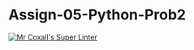 # Assign-05-Python-Prob2

[![Mr Coxall's Super Linter](https://github.com/ICS3U-Programming-ChristopherD/Assign-05-Python-Prob2/workflows/Mr%20Coxall's%20Super%20Linter/badge.svg)](https://github.com/ICS3U-Programming-ChristopherD/Assign-05-Python-Prob2/actions/)
